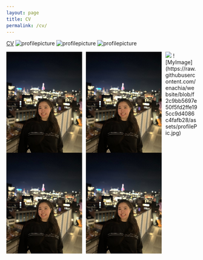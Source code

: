 ```yaml
---
layout: page
title: CV
permalink: /cv/
---
```


[CV](https://github.com/enachia/website/blob/main/assets/EnaChiaCV.pdf)
![profilepicture](website/blob/main/assets/profilePic.jpg)
![profilepicture](/website/blob/main/assets/profilePic.jpg)
![profilepicture](./website/blob/main/assets/profilePic.jpg)

<img src="https://github.com/enachia/website/blob/main/assets/profilePic.jpg" alt="My Picture" width="200" style="float: left; margin-right: 10px;">
<img src="assets/profilePic.jpg" alt="My Picture" width="200" style="float: left; margin-right: 10px;">
<img src="./assets/profilePic.jpg" alt="My Picture" width="200" style="float: left; margin-right: 10px;">
<img src="https://github.com/enachia/website/blob/f2c9bb5697e50f5fd2ffe195cc9d4086c4fafb28/assets/profilePic.jpg" alt="My Picture" width="200" style="float: left; margin-right: 10px;">

<img src="https://raw.githubusercontent.com/enachia/website/blob/f2c9bb5697e50f5fd2ffe195cc9d4086c4fafb28/assets/profilePic.jpg" width="200">
![MyImage](https://raw.githubusercontent.com/enachia/website/blob/f2c9bb5697e50f5fd2ffe195cc9d4086c4fafb28/assets/profilePic.jpg)

